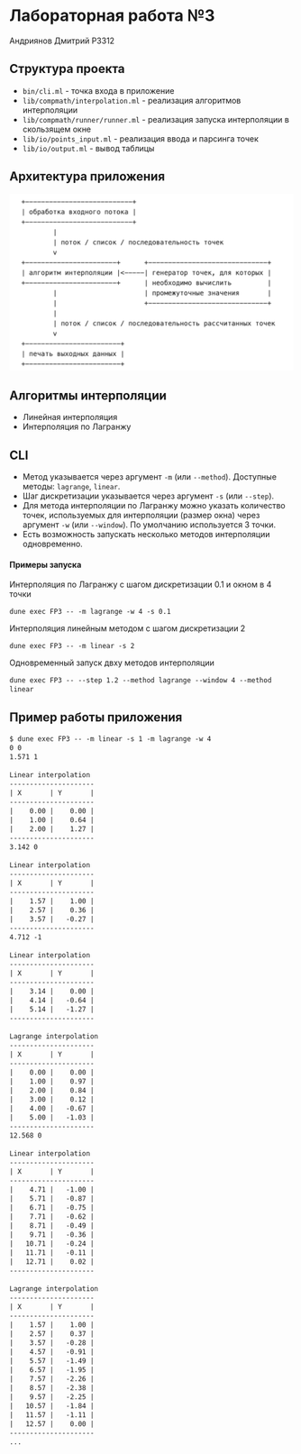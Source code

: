 # Лабораторная работа №3
Андриянов Дмитрий P3312

## Структура проекта
- `bin/cli.ml` - точка входа в приложение
- `lib/compmath/interpolation.ml` - реализация алгоритмов интерполяции
- `lib/compmath/runner/runner.ml` - реализация запуска интерполяции в скользящем окне
- `lib/io/points_input.ml` - реализация ввода и парсинга точек
- `lib/io/output.ml` - вывод таблицы

## Архитектура приложения 
![alt text](scheme.png)

## Алгоритмы интерполяции
- Линейная интерполяция
- Интерполяция по Лагранжу

## CLI
- Метод указывается через аргумент `-m` (или `--method`). Доступные методы: `lagrange`, `linear`. 
- Шаг дискретизации указывается через аргумент `-s` (или `--step`). 
- Для метода интерполяции по Лагранжу можно указать количество точек, используемых для интерполяции (размер окна) через аргумент `-w` (или `--window`). По умолчанию используется 3 точки.
- Есть возможность запускать несколько методов интерполяции одновременно.

#### Примеры запуска
Интерполяция по Лагранжу с шагом дискретизации 0.1 и окном в 4 точки
```
dune exec FP3 -- -m lagrange -w 4 -s 0.1
```
Интерполяция линейным методом с шагом дискретизации 2
```
dune exec FP3 -- -m linear -s 2
```
Одновременный запуск двху методов интерполяции
```
dune exec FP3 -- --step 1.2 --method lagrange --window 4 --method linear
```

## Пример работы приложения
```
$ dune exec FP3 -- -m linear -s 1 -m lagrange -w 4
0 0                                
1.571 1

Linear interpolation
---------------------
| X       | Y       |
---------------------
|    0.00 |    0.00 |
|    1.00 |    0.64 |
|    2.00 |    1.27 |
---------------------
3.142 0

Linear interpolation
---------------------
| X       | Y       |
---------------------
|    1.57 |    1.00 |
|    2.57 |    0.36 |
|    3.57 |   -0.27 |
---------------------
4.712 -1

Linear interpolation
---------------------
| X       | Y       |
---------------------
|    3.14 |    0.00 |
|    4.14 |   -0.64 |
|    5.14 |   -1.27 |
---------------------

Lagrange interpolation
---------------------
| X       | Y       |
---------------------
|    0.00 |    0.00 |
|    1.00 |    0.97 |
|    2.00 |    0.84 |
|    3.00 |    0.12 |
|    4.00 |   -0.67 |
|    5.00 |   -1.03 |
---------------------
12.568 0     

Linear interpolation
---------------------
| X       | Y       |
---------------------
|    4.71 |   -1.00 |
|    5.71 |   -0.87 |
|    6.71 |   -0.75 |
|    7.71 |   -0.62 |
|    8.71 |   -0.49 |
|    9.71 |   -0.36 |
|   10.71 |   -0.24 |
|   11.71 |   -0.11 |
|   12.71 |    0.02 |
---------------------

Lagrange interpolation
---------------------
| X       | Y       |
---------------------
|    1.57 |    1.00 |
|    2.57 |    0.37 |
|    3.57 |   -0.28 |
|    4.57 |   -0.91 |
|    5.57 |   -1.49 |
|    6.57 |   -1.95 |
|    7.57 |   -2.26 |
|    8.57 |   -2.38 |
|    9.57 |   -2.25 |
|   10.57 |   -1.84 |
|   11.57 |   -1.11 |
|   12.57 |    0.00 |
---------------------
...
```
